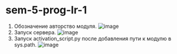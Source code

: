 # sem-5-prog-lr-1

1. Обозначение авторство модуля.
![image](https://github.com/user-attachments/assets/c188a4ab-85d3-4a57-8f88-6fa8bf6c0d01)
2. Запуск сервера.
![image](https://github.com/user-attachments/assets/1529d8fd-02e7-4687-8fd3-096b9e5b376f)
3. Запуск activation_script.py после добавления пути к модулю в sys.path.
![image](https://github.com/user-attachments/assets/4573b0d4-b199-4416-9e93-cea3e5299528)


